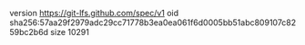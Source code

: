 version https://git-lfs.github.com/spec/v1
oid sha256:57aa29f2979adc29cc71778b3ea0ea061f6d0005bb51abc809107c8259bc2b6d
size 10291
